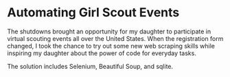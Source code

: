 # Automating Girl Scout Events

The shutdowns brought an opportunity for my daughter to participate in virtual scouting events all over the United States. When the registration form changed, I took the chance to try out some new web scraping skills while inspiring my daughter about the power of code for everyday tasks.

The solution includes Selenium, Beautiful Soup, and sqlite.

